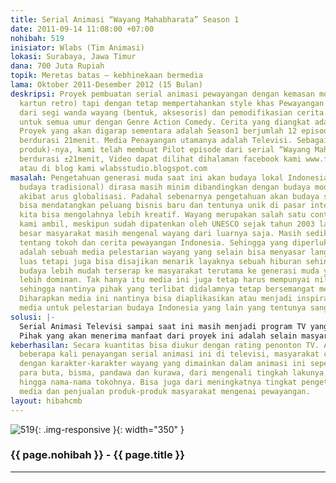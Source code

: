 ```yaml
---
title: Serial Animasi “Wayang Mahabharata” Season 1
date: 2011-09-14 11:08:00 +07:00
nohibah: 519
inisiator: Wlabs (Tim Animasi)
lokasi: Surabaya, Jawa Timur
dana: 700 Juta Rupiah
topik: Meretas batas – kebhinekaan bermedia
lama: Oktober 2011-Desember 2012 (15 Bulan)
deskripsi: Proyek pembuatan serial animasi pewayangan dengan kemasan modern (bergaya
  kartun retro) tapi dengan tetap mempertahankan style khas Pewayangan Indonesia terutama
  dari segi wanda wayang (bentuk, aksesoris) dan pemodifikasian cerita. Target Audiens
  untuk semua umur dengan Genre Action Comedy. Cerita yang diangkat adalah Mahabharata.
  Proyek yang akan digarap sementara adalah Season1 berjumlah 12 episode masing-masing
  berdurasi 21menit. Media Penayangan utamanya adalah Televisi. Sebagai Prototype(contoh
  produk)-nya, kami telah membuat Pilot episode dari serial “Wayang Mahabharata” ini,
  berdurasi ±21menit, Video dapat dilihat dihalaman facebook kami www.facebook.com/wlabbers
  atau di blog kami wlabsstudio.blogspot.com
masalah: Pengetahuan generasi muda saat ini akan budaya lokal Indonesia sendiri (terutama
  budaya tradisional) dirasa masih minim dibandingkan dengan budaya modern yang muncul
  akibat arus globalisasi. Padahal sebenarnya pengetahuan akan budaya sendiri justru
  bisa mendatangkan peluang bisnis baru dan tentunya unik di pasar internasional jika
  kita bisa mengolahnya lebih kreatif. Wayang merupakan salah satu contoh budaya yang
  kami ambil, meskipun sudah dipatenkan oleh UNESCO sejak tahun 2003 lalu, namun sebagian
  besar masyarakat masih mengenal wayang dari luarnya saja. Masih sedikit yang tahu
  tentang tokoh dan cerita pewayangan Indonesia. Sehingga yang diperlukan saat ini
  adalah sebuah media pelestarian wayang yang selain bisa menyasar langsung ke masyarakat
  luas tetapi juga bisa disajikan menarik layaknya sebuah hiburan sehingga materi
  budaya lebih mudah terserap ke masyarakat terutama ke generasi muda yang jumlahnya
  lebih dominan. Tak hanya itu media ini juga tetap harus mempunyai nilai bisnis,
  sehingga nantinya pihak yang terlibat didalamnya tetap bersemangat melakukan pengembangan.
  Diharapkan media ini nantinya bisa diaplikasikan atau menjadi inspirasi pengembangan
  media untuk pelestarian budaya Indonesia yang lain yang tentunya sangat beragam.
solusi: |-
  Serial Animasi Televisi sampai saat ini masih menjadi program TV yang cukup digemari masyarakat khususnya kaum muda & keluarga. Karena ditayangkan di TV (media yang hampir sebagian besar keluarga Indonesia mempunyainya), tentu saja akan berpeluang menyasar ke masyarakat luas (bisa juga sampai ke pasar internasional seperti Animasi Upin Ipin) . Selain itu, animasi juga mempunyai kelebihan mudah diturunkan ke media lain seperti mainan, buku komik, games, DVD/VCD dan berbagai merchandise lain sehingga selain cocok sekali sebagai media untuk pelestarian budaya juga bisa dijadikan lahan bisnis. Transformasi pertunjukan Wayang ke dalam bentuk Serial Animasi akan mempunyai peluang besar membuat generasi muda berminat melirik dan mengembangkan kembali salah satu budaya tradisional kita ini. Kami berencana membuat proyek serial animasi pewayangan berjudul “Wayang Mahabharata”. Serial ini selain sarat unsur entertain (bergenre action comedy) juga sarat unsur edukatif dengan pengaplikasian wanda wayang yang sederhana sehingga mudah dipelajari. Proyek animasi ini sekaligus juga ikut serta memajukan perkembangan animasi di Indonesia, jika sukses tentu saja akan memberikan nilai bangga tersendiri dan menumbuhkan rasa percaya diri pada generasi muda akan Bangsa Indonesia.
  Pihak yang akan menerima manfaat dari proyek ini adalah selain masyarakat (lewat animasi yang menghibur & mendidik), kami, dan pihak pertelevisian, proyek ini akan menguntungkan pihak-pihak yang telah atau akan mengembangkan media tentang wayang, karena setelah melihat animasi ini, masyarakat luas diharapkan bisa lebih mudah mengikuti dan berpikir kritis terhadap cerita pewayangan versi lain sehingga penjualan produk lewat media lain seperti pagelaran wayang, buku, novel, komik, dsb kemungkinan bisa lebih meningkat. Jika sukses di pasar tentu bisa memberikan rasa bangga terhadap tanah air. Bisa juga menjadi inspirasi bagi pemerintah, seniman/budayawan, dan masyarakat untuk melestarikan kebudayaan Indonesia yang lain, lewat media serupa atau media lain yang lebih kreatif lagi.
keberhasilan: Secara kuantitas bisa diukur dengan rating penonton TV. Atau Jika setelah
  beberapa kali penayangan serial animasi ini di televisi, masyarakat cukup akrab
  dengan karakter-karakter wayang yang dimainkan dalam animasi ini seperti punakawan,
  para buta, bisma, pandawa dan kurawa, dari mengenali tingkah lakunya, cerita serinya
  hingga nama-nama tokohnya. Bisa juga dari meningkatnya tingkat pengetahuan, pengembangan
  media dan penjualan produk-produk masyarakat mengenai pewayangan.
layout: hibahcmb
---
```


![519](/static/img/hibahcmb/519.png){: .img-responsive }{: width="350" }

### {{ page.nohibah }} - {{ page.title }}

---

